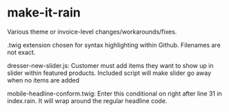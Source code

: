 # make-it-rain

Various theme or invoice-level changes/workarounds/fixes.

.twig extension chosen for syntax highlighting within Github. Filenames are not exact.

dresser-new-slider.js: Customer must add items they want to show up in slider within featured products. Included script will make slider go away when no items are added

mobile-headline-conform.twig: Enter this conditional on right after line 31 in index.rain. It will wrap around the regular headline code.
